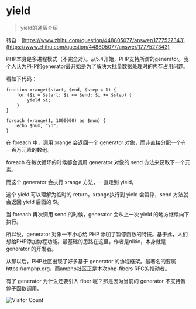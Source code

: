 # yield
> yield的通俗介绍

转自：[https://www.zhihu.com/question/448805077/answer/1777527343](https://www.zhihu.com/question/448805077/answer/1777527343)

PHP本身是多进程模式（不完全对）。从5.4开始，PHP支持所谓的generator。我个人认为PHP的generator最开始是为了解决大批量数据处理时的内存占用问题。

看如下代码：
```
function xrange($start, $end, $step = 1) {
    for ($i = $start; $i <= $end; $i += $step) {
        yield $i;
    }
}

foreach (xrange(1, 1000000) as $num) {
    echo $num, "\n";
}
```

在 foreach 中，调用 xrange 会返回一个 generator 对象，而非直接分配一个有一百万元素的数组。

foreach 在每次循环的时候都会调用 generator  对像的 send 方法来获取下一个元素。

而这个 generator 会执行 xrange 方法，一直走到 yield。

这个 yield 可以理解为临时的 return。xrange执行到 yield 会暂停，send 方法就会返回 yield 后面的 $i。

当 foreach 再次调用 send 的时候，generator 会从上一次 yield 的地方继续向下执行。

所以说，generator 对象一不小心给 PHP 添加了暂停函数的特技。基于此，人们想给PHP添加协程功能。最基础的思路在这里，作者是nikic，本身就是 generator 的开发者。

从那以后，PHP社区出现了好多基于 generator 的协程框架。最著名的要属https://amphp.org，而amphp社区正是本次php-fibers RFC的推动者。

有了 generator 为什么还要引入 fiber 呢？那是因为当前的 generator 不支持暂停子函数调用。



![Visitor Count](https://profile-counter.glitch.me/brotherbigbao/count.svg)